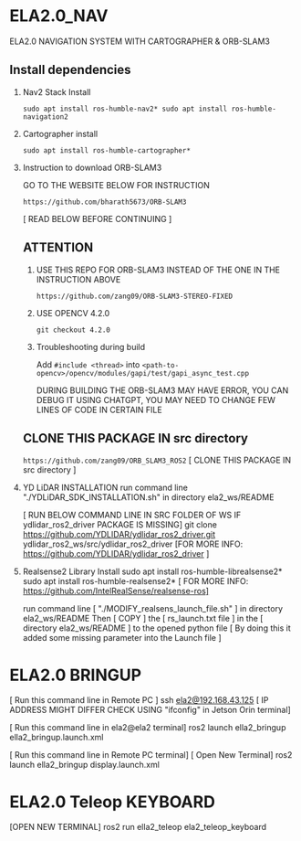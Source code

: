 # ELA2.0_NAV
ELA2.0 NAVIGATION SYSTEM WITH CARTOGRAPHER &amp; ORB-SLAM3

## Install dependencies

1) Nav2 Stack Install

	`sudo apt install ros-humble-nav2*
	sudo apt install ros-humble-navigation2`

2) Cartographer install

	`sudo apt install ros-humble-cartographer*`

3) Instruction to download ORB-SLAM3

	GO TO THE WEBSITE BELOW FOR INSTRUCTION
	
	`https://github.com/bharath5673/ORB-SLAM3`
	
 	[ READ BELOW BEFORE CONTINUING ]

	## ATTENTION 

	1) USE THIS REPO FOR ORB-SLAM3 INSTEAD OF THE ONE IN THE INSTRUCTION ABOVE
	
 		`https://github.com/zang09/ORB-SLAM3-STEREO-FIXED`
	
   	2) USE OPENCV 4.2.0

		`git checkout 4.2.0`

 	3) Troubleshooting during build

   		Add `#include <thread>` into `<path-to-opencv>/opencv/modules/gapi/test/gapi_async_test.cpp`
   
		DURING BUILDING THE ORB-SLAM3 MAY HAVE ERROR, YOU CAN DEBUG IT USING CHATGPT, YOU MAY NEED TO CHANGE FEW LINES OF CODE IN CERTAIN FILE

   	## CLONE THIS PACKAGE IN src directory
	`https://github.com/zang09/ORB_SLAM3_ROS2` [ CLONE THIS PACKAGE IN src directory ]

5) YD LiDAR INSTALLATION
	run command line "./YDLiDAR_SDK_INSTALLATION.sh" in directory ela2_ws/README

	[ RUN BELOW COMMAND LINE IN SRC FOLDER OF WS IF  ydlidar_ros2_driver PACKAGE IS MISSING]
	git clone https://github.com/YDLIDAR/ydlidar_ros2_driver.git ydlidar_ros2_ws/src/ydlidar_ros2_driver
	[FOR MORE INFO: https://github.com/YDLIDAR/ydlidar_ros2_driver ]

6) Realsense2 Library Install
	sudo apt install ros-humble-librealsense2*
	sudo apt install ros-humble-realsense2*
	[ FOR MORE INFO: https://github.com/IntelRealSense/realsense-ros]

	run command line [ "./MODIFY_realsens_launch_file.sh" ] in directory ela2_ws/README 
	Then [ COPY ] the [ rs_launch.txt file ] in the [ directory ela2_ws/README ]  to the opened python file
	[ By doing this it added some missing parameter into the Launch file ]


# ELA2.0 BRINGUP

[ Run this command line in Remote PC ]
	ssh ela2@192.168.43.125 [ IP ADDRESS MIGHT DIFFER CHECK USING "ifconfig" in Jetson Orin terminal]

[ Run this command line in ela2@ela2 terminal]
	ros2 launch ella2_bringup ella2_bringup.launch.xml

[ Run this command line in Remote PC terminal]
	[ Open New Terminal]
	ros2 launch ella2_bringup display.launch.xml


# ELA2.0 Teleop KEYBOARD

[OPEN NEW TERMINAL]
ros2 run ella2_teleop ela2_teleop_keyboard
